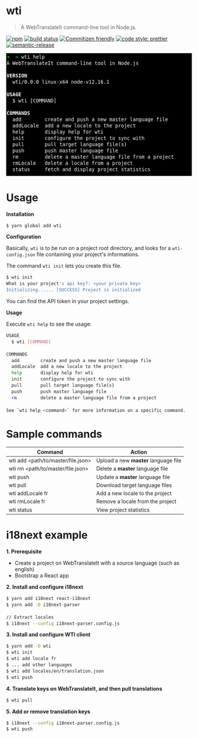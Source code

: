 # wti

> A WebTranslateIt command-line tool in Node.js.

[![npm](https://img.shields.io/npm/v/wti?style=flat-square)](https://www.npmjs.com/package/wti)
[![build status](https://github.com/Pegase745/wti/workflows/Node.js%20CI/badge.svg?branch=master)](https://github.com/Pegase745/wti/actions)
[![Commitizen friendly](https://img.shields.io/badge/commitizen-friendly-brightgreen.svg?style=flat-square)](http://commitizen.github.io/cz-cli/)
[![code style: prettier](https://img.shields.io/badge/code_style-prettier-ff69b4.svg?style=flat-square)](https://github.com/prettier/prettier)
[![semantic-release](https://img.shields.io/badge/%20%20%F0%9F%93%A6%F0%9F%9A%80-semantic--release-e10079.svg?style=flat-square)](https://github.com/semantic-release/semantic-release)

![screenshot](screenshot.png 'How to use wti')

# Usage

**Installation**

```sh
$ yarn global add wti
```

**Configuration**

Basically, `wti` is to be run on a project root directory, and looks for a `wti-config.json` file containing your project's informations.

The command `wti init` lets you create this file.

```sh
$ wti init
What is your project's api key?: <your private key>
Initializing...... [SUCCESS] Project is initialized
```

You can find the API token in your project settings.

**Usage**

Execute `wti help` to see the usage:

```sh
USAGE
  $ wti [COMMAND]

COMMANDS
  add        create and push a new master language file
  addLocale  add a new locale to the project
  help       display help for wti
  init       configure the project to sync with
  pull       pull target language file(s)
  push       push master language file
  rm         delete a master language file from a project

See `wti help <command>` for more information on a specific command.
```

# Sample commands

| Command                            | Action                                |
| ---------------------------------- | ------------------------------------- |
| wti add <path/to/master/file.json> | Upload a new **master** language file |
| wti rm <path/to/master/file.json>  | Delete a **master** language file     |
| wti push                           | Update a **master** language file     |
| wti pull                           | Download target language files        |
| wti addLocale fr                   | Add a new locale to the project       |
| wti rmLocale fr                    | Remove a locale from the project      |
| wti status                         | View project statistics               |

# i18next example

**1. Prerequisite**

- Create a project on WebTranslateIt with a source language (such as english)
- Bootstrap a React app

**2. Install and configure i18next**

```sh
$ yarn add i18next react-i18next
$ yarn add -D i18next-parser

// Extract locales
$ i18next --config i18next-parser.config.js
```

**3. Install and configure WTI client**

```sh
$ yarn add -D wti
$ wti init
$ wti add locale fr
$ ... add other languages
$ wti add locales/en/translation.json
$ wti push
```

**4. Translate keys on WebTranslateIt, and then pull translations**

```sh
$ wti pull
```

**5. Add or remove translation keys**

```sh
$ i18next --config i18next-parser.config.js
$ wti push
```
